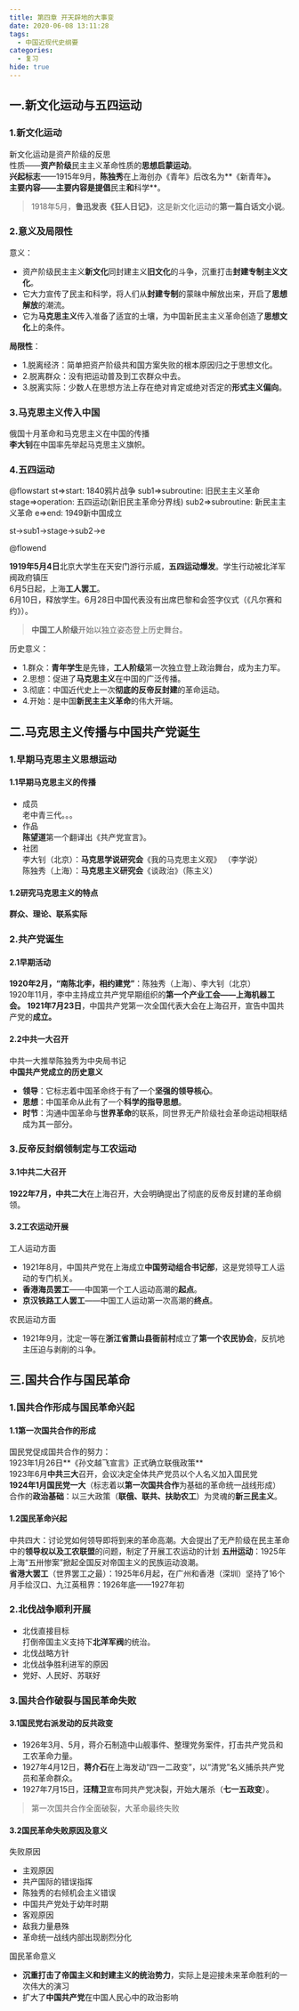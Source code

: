 ```yaml
---
title: 第四章 开天辟地的大事变
date: 2020-06-08 13:11:28
tags: 
  - 中国近现代史纲要
categories:
  - 复习
hide: true
---
```

## 一.新文化运动与五四运动
### 1.新文化运动
新文化运动是资产阶级的反思  
性质——**资产阶级**民主主义革命性质的**思想启蒙运动**。  
**兴起标志**——1915年9月，**陈独秀**在上海创办《青年》后改名为**《新青年》**。  
**主要内容**——主要内容是提倡**民主**和**科学**。

>1918年5月，**鲁迅发表《狂人日记》**，这是新文化运动的**第一篇白话文小说**。

### 2.意义及局限性
意义：
- 资产阶级民主主义**新文化**同封建主义**旧文化**的斗争，沉重打击**封建专制主义文化**。
- 它大力宣传了民主和科学，将人们从**封建专制**的蒙昧中解放出来，开启了**思想解放**的潮流。
- 它为**马克思主义**传入准备了适宜的土壤，为中国新民主主义革命创造了**思想文化**上的条件。

**局限性**：
- 1.脱离经济：简单把资产阶级共和国方案失败的根本原因归之于思想文化。
- 2.脱离群众：没有把运动普及到工农群众中去。
- 3.脱离实际：少数人在思想方法上存在绝对肯定或绝对否定的**形式主义偏向**。

### 3.马克思主义传入中国
俄国十月革命和马克思主义在中国的传播  
**李大钊**在中国率先举起马克思主义旗帜。

### 4.五四运动

@flowstart
st=>start: 1840鸦片战争
sub1=>subroutine: 旧民主主义革命
stage=>operation: 五四运动(新旧民主革命分界线)
sub2=>subroutine: 新民主主义革命
e=>end: 1949新中国成立

st->sub1->stage->sub2->e

@flowend

**1919年5月4日**北京大学生在天安门游行示威，**五四运动爆发**。学生行动被北洋军阀政府镇压    
6月5日起，上海**工人罢工**。  
6月10日，释放学生。6月28日中国代表没有出席巴黎和会签字仪式（《凡尔赛和约》）。  
>**中国工人阶级**开始以独立姿态登上历史舞台。

历史意义：  
- 1.群众：**青年学生**是先锋，**工人阶级**第一次独立登上政治舞台，成为主力军。
- 2.思想：促进了**马克思主义**在中国的广泛传播。
- 3.彻底：中国近代史上一次**彻底的反帝反封建**的革命运动。
- 4.开始：是中国**新民主主义革命**的伟大开端。

## 二.马克思主义传播与中国共产党诞生

### 1.早期马克思主义思想运动
#### 1.1早期马克思主义的传播
- 成员  
老中青三代。。。
- 作品  
**陈望道**第一个翻译出《共产党宣言》。
- 社团  
李大钊（北京）：**马克思学说研究会**《我的马克思主义观》 （李学说）   
陈独秀（上海）：**马克思主义研究会**《谈政治》（陈主义）  
#### 1.2研究马克思主义的特点   
**群众、理论、联系实际**

### 2.共产党诞生
#### 2.1早期活动
**1920年2月，“南陈北李，相约建党”**：陈独秀（上海）、李大钊（北京）  
1920年11月，李中主持成立共产党早期组织的**第一个产业工会——上海机器工会。**
**1921年7月23日**，中国共产党第一次全国代表大会在上海召开，宣告中国共产党的**成立。**
#### 2.2中共一大召开
中共一大推举陈独秀为中央局书记  
**中国共产党成立的历史意义**
- **领导**：它标志着中国革命终于有了一个**坚强的领导核心**。
- **思想**：中国革命从此有了一个**科学的指导思想**。
- **时节**：沟通中国革命与**世界革命**的联系，同世界无产阶级社会革命运动相联结成为其一部分。

### 3.反帝反封纲领制定与工农运动
#### 3.1中共二大召开
**1922年7月，中共二大**在上海召开，大会明确提出了彻底的反帝反封建的革命纲领。  

#### 3.2工农运动开展

工人运动方面  
- 1921年8月，中国共产党在上海成立**中国劳动组合书记部**，这是党领导工人运动的专门机关。
- **香港海员罢工**——中国第一个工人运动高潮的**起点**。
- **京汉铁路工人罢工**——中国工人运动第一次高潮的**终点**。  

农民运动方面
- 1921年9月，沈定一等在**浙江省萧山县衙前村**成立了**第一个农民协会**，反抗地主压迫与剥削的斗争。

## 三.国共合作与国民革命
### 1.国共合作形成与国民革命兴起
#### 1.1第一次国共合作的形成
国民党促成国共合作的努力：  
1923年1月26日**《孙文越飞宣言》正式确立联俄政策**  
1923年6月**中共三大**召开，会议决定全体共产党员以个人名义加入国民党  
**1924年1月国民党一大**（标志着以**第一次国共合作**为基础的革命统一战线形成）  
合作的**政治基础**：以三大政策（**联俄、联共、扶助农工**）为灵魂的**新三民主义**。
#### 1.2国民革命兴起
中共四大：讨论党如何领导即将到来的革命高潮。大会提出了无产阶级在民主革命中的**领导权以及工农联盟**的问题，制定了开展工农运动的计划
**五卅运动**：1925年上海“五卅惨案”掀起全国反对帝国主义的民族运动浪潮。  
**省港大罢工**（世界罢工之最）：1925年6月起，在广州和香港（深圳）坚持了16个月手绘汉口、九江英租界：1926年底——1927年初
### 2.北伐战争顺利开展
- 北伐直接目标  
打倒帝国主义支持下**北洋军阀**的统治。
- 北伐战略方针
- 北伐战争胜利进军的原因
 - 党好、人民好、苏联好

### 3.国共合作破裂与国民革命失败
#### 3.1国民党右派发动的反共政变
- 1926年3月、5月，蒋介石制造中山舰事件、整理党务案件，打击共产党员和工农革命力量。
- 1927年4月12日，**蒋介石**在上海发动“四一二政变”，以“清党”名义捕杀共产党员和革命群众。
- 1927年7月15日，**汪精卫**宣布同共产党决裂，开始大屠杀（**七一五政变**）。

>第一次国共合作全面破裂，大革命最终失败

#### 3.2国民革命失败原因及意义
失败原因
- 主观原因
 - 共产国际的错误指挥
 - 陈独秀的右倾机会主义错误
 - 中国共产党处于幼年时期
- 客观原因
 - 敌我力量悬殊
 - 革命统一战线内部出现剧烈分化
 
国民革命意义
- **沉重打击了帝国主义和封建主义的统治势力**，实际上是迎接未来革命胜利的一次伟大的演习
- 扩大了**中国共产党**在中国人民心中的政治影响